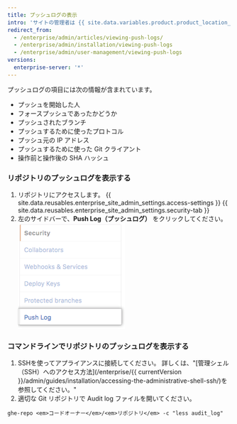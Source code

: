 ```yaml
---
title: プッシュログの表示
intro: 'サイトの管理者は {{ site.data.variables.product.product_location_enterprise }} でのリポジトリに対する Git プッシュ操作の一覧を見ることができます。'
redirect_from:
  - /enterprise/admin/articles/viewing-push-logs/
  - /enterprise/admin/installation/viewing-push-logs
  - /enterprise/admin/user-management/viewing-push-logs
versions:
  enterprise-server: '*'
---
```


プッシュログの項目には次の情報が含まれています。

- プッシュを開始した人
- フォースプッシュであったかどうか
- プッシュされたブランチ
- プッシュするために使ったプロトコル
- プッシュ元の IP アドレス
- プッシュするために使った Git クライアント
- 操作前と操作後の SHA ハッシュ

### リポジトリのプッシュログを表示する

1. リポジトリにアクセスします。
{{ site.data.reusables.enterprise_site_admin_settings.access-settings }}
{{ site.data.reusables.enterprise_site_admin_settings.security-tab }}
4. 左のサイドバーで、**Push Log（プッシュログ）** をクリックしてください。 ![プッシュログのタブ](/assets/images/enterprise/site-admin-settings/push-log-tab.png)

### コマンドラインでリポジトリのプッシュログを表示する

1. SSHを使ってアプライアンスに接続してください。 詳しくは、"[管理シェル（SSH）へのアクセス方法](/enterprise/{{ currentVersion }}/admin/guides/installation/accessing-the-administrative-shell-ssh/)を参照してください。"
2. 適切な Git リポジトリで Audit log ファイルを開いてください。
  ```shell
  ghe-repo <em>コードオーナー</em>/<em>リポジトリ</em> -c "less audit_log"
  ```

